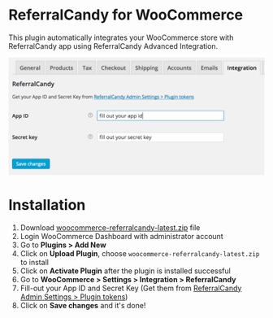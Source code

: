 # ReferralCandy for WooCommerce

This plugin automatically integrates your WooCommerce store with ReferralCandy app using ReferralCandy Advanced Integration.

![ReferralCandy for WooCommerce Plugin Settings Page](assets/screenshot-1.png)

# Installation 

1. Download [woocommerce-referralcandy-latest.zip](https://github.com/ReferralCandy/woocommerce-referralcandy/releases) file
2. Login WooCommerce Dashboard with administrator account
3. Go to **Plugins > Add New**
4. Click on **Upload Plugin**, choose `woocommerce-referralcandy-latest.zip` to install
5. Click on **Activate Plugin** after the plugin is installed successful
6. Go to **WooCommerce > Settings > Integration > ReferralCandy**
7. Fill-out your App ID and Secret Key (Get them from [ReferralCandy Admin Settings > Plugin tokens](https://my.referralcandy.com/settings))
8. Click on **Save changes** and it's done!
